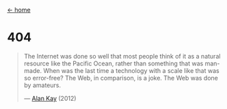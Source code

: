 <!-- METADATA
title: 404
-->

[← home](/)

# 404

> The Internet was done so well that most people think of it as a natural
> resource like the Pacific Ocean, rather than something that was man-made.
> When was the last time a technology with a scale like that was so error-free?
> The Web, in comparison, is a joke.  The Web was done by amateurs.
>
> — [Alan Kay](https://www.drdobbs.com/architecture-and-design/interview-with-alan-kay/240003442) (2012)
